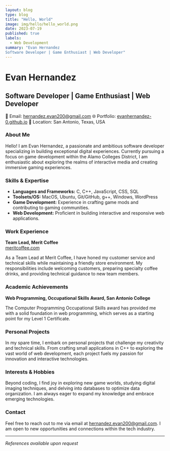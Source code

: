 ```yaml
---
layout: blog
type: blog
title: "Hello, World"
image: img/hello/hello_world.png
date: 2023-07-19
published: true
labels:
  - Web Development
summary: "Evan Hernandez
Software Developer | Game Enthusiast | Web Developer"
---
```


# Evan Hernandez

## Software Developer | Game Enthusiast | Web Developer

📧 Email: hernandez.evan200@gmail.com
🌐 Portfolio: [evanhernandez-0.github.io](https://evanhernandez-0.github.io/)
📍 Location: San Antonio, Texas, USA

### About Me

Hello! I am Evan Hernandez, a passionate and ambitious software developer specializing in building exceptional digital experiences. Currently pursuing a focus on game development within the Alamo Colleges District, I am enthusiastic about exploring the realms of interactive media and creating immersive gaming experiences.

### Skills & Expertise

- **Languages and Frameworks:** C, C++, JavaScript, CSS, SQL
- **Toolsets/OS:** MacOS, Ubuntu, Git/GitHub, g++, Windows, WordPress
- **Game Development:** Experience in crafting game mods and contributing to gaming communities.
- **Web Development:** Proficient in building interactive and responsive web applications.

### Work Experience

**Team Lead, Merit Coffee**  
[meritcoffee.com](https://meritcoffee.com/)

As a Team Lead at Merit Coffee, I have honed my customer service and technical skills while maintaining a friendly store environment. My responsibilities include welcoming customers, preparing specialty coffee drinks, and providing technical guidance to new team members.

### Academic Achievements

**Web Programming, Occupational Skills Award, San Antonio College**

The Computer Programming Occupational Skills award has provided me with a solid foundation in web programming, which serves as a starting point for my Level 1 Certificate.

### Personal Projects

In my spare time, I embark on personal projects that challenge my creativity and technical skills. From crafting small applications in C++ to exploring the vast world of web development, each project fuels my passion for innovation and interactive technologies.

### Interests & Hobbies

Beyond coding, I find joy in exploring new game worlds, studying digital imaging techniques, and delving into databases to optimize data organization. I am always eager to expand my knowledge and embrace emerging technologies.

### Contact

Feel free to reach out to me via email at hernandez.evan200@gmail.com. I am open to new opportunities and connections within the tech industry.

---
*References available upon request*

